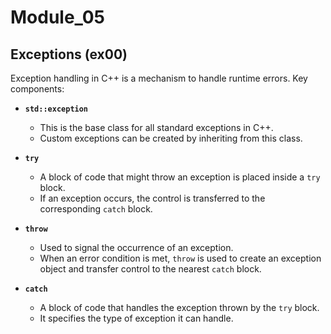# Module_05

## Exceptions (ex00)

Exception handling in C++ is a mechanism to handle runtime errors. Key components:

- **`std::exception`**
	- This is the base class for all standard exceptions in C++.
	- Custom exceptions can be created by inheriting from this class.

- **`try`**
	- A block of code that might throw an exception is placed inside a `try` block.
	- If an exception occurs, the control is transferred to the corresponding `catch` block.

- **`throw`**
	- Used to signal the occurrence of an exception.
	- When an error condition is met, `throw` is used to create an exception object and transfer control to the nearest `catch` block.

- **`catch`**
	- A block of code that handles the exception thrown by the `try` block.
	- It specifies the type of exception it can handle.
